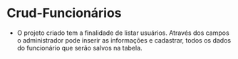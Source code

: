 # Crud-Funcionários
  * O projeto criado tem a finalidade de listar usuários. Através dos campos o administrador pode inserir as informações e cadastrar, todos os dados do funcionário que serão salvos na tabela. 